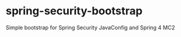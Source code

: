 spring-security-bootstrap
=========================

Simple bootstrap for Spring Security JavaConfig and Spring 4 MC2

